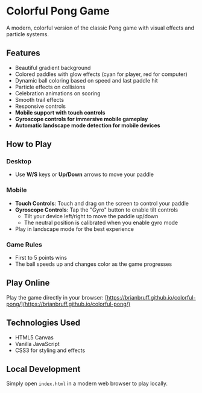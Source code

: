 # Colorful Pong Game

A modern, colorful version of the classic Pong game with visual effects and particle systems.

## Features

- Beautiful gradient background
- Colored paddles with glow effects (cyan for player, red for computer)
- Dynamic ball coloring based on speed and last paddle hit
- Particle effects on collisions
- Celebration animations on scoring
- Smooth trail effects
- Responsive controls
- **Mobile support with touch controls**
- **Gyroscope controls for immersive mobile gameplay**
- **Automatic landscape mode detection for mobile devices**

## How to Play

### Desktop
- Use **W/S** keys or **Up/Down** arrows to move your paddle

### Mobile
- **Touch Controls**: Touch and drag on the screen to control your paddle
- **Gyroscope Controls**: Tap the "Gyro" button to enable tilt controls
  - Tilt your device left/right to move the paddle up/down
  - The neutral position is calibrated when you enable gyro mode
- Play in landscape mode for the best experience

### Game Rules
- First to 5 points wins
- The ball speeds up and changes color as the game progresses

## Play Online

Play the game directly in your browser: [https://brianbruff.github.io/colorful-pong/](https://brianbruff.github.io/colorful-pong/)

## Technologies Used

- HTML5 Canvas
- Vanilla JavaScript
- CSS3 for styling and effects

## Local Development

Simply open `index.html` in a modern web browser to play locally.